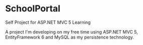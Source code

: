 # SchoolPortal
Self Project for ASP.NET MVC 5 Learning


A project I'm developing on my free time using ASP.NET MVC 5, EntityFramework 6 and MySQL as my persistence technology.

